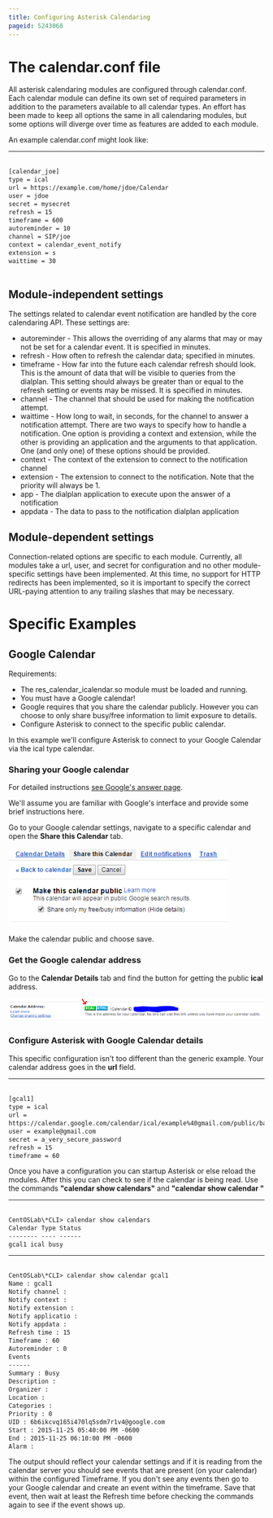 ```yaml
---
title: Configuring Asterisk Calendaring
pageid: 5243068
---
```


The calendar.conf file
======================

All asterisk calendaring modules are configured through calendar.conf. Each calendar module can define its own set of required parameters in addition to the parameters available to all calendar types. An effort has been made to keep all options the same in all calendaring modules, but some options will diverge over time as features are added to each module.

An example calendar.conf might look like:




---

  
  


```

[calendar_joe]
type = ical 
url = https://example.com/home/jdoe/Calendar 
user = jdoe 
secret = mysecret 
refresh = 15 
timeframe = 600 
autoreminder = 10 
channel = SIP/joe 
context = calendar_event_notify 
extension = s 
waittime = 30


```





Module-independent settings
---------------------------

The settings related to calendar event notification are handled by the core calendaring API. These settings are:

* autoreminder - This allows the overriding of any alarms that may or may not be set for a calendar event. It is specified in minutes.
* refresh - How often to refresh the calendar data; specified in minutes.
* timeframe - How far into the future each calendar refresh should look. This is the amount of data that will be visible to queries from the dialplan. This setting should always be greater than or equal to the refresh setting or events may be missed. It is specified in minutes.
* channel - The channel that should be used for making the notification attempt.
* waittime - How long to wait, in seconds, for the channel to answer a notification attempt. There are two ways to specify how to handle a notification. One option is providing a context and extension, while the other is providing an application and the arguments to that application. One (and only one) of these options should be provided.
* context - The context of the extension to connect to the notification channel
* extension - The extension to connect to the notification. Note that the priority will always be 1.
* app - The dialplan application to execute upon the answer of a notification
* appdata - The data to pass to the notification dialplan application

Module-dependent settings
-------------------------

Connection-related options are specific to each module. Currently, all modules take a url, user, and secret for configuration and no other module-specific settings have been implemented. At this time, no support for HTTP redirects has been implemented, so it is important to specify the correct URL-paying attention to any trailing slashes that may be necessary.

Specific Examples
=================

Google Calendar
---------------

Requirements:

* The res_calendar_icalendar.so module must be loaded and running.
* You must have a Google calendar!
* Google requires that you share the calendar publicly. However you can choose to only share busy/free information to limit exposure to details.
* Configure Asterisk to connect to the specific public calendar.

In this example we'll configure Asterisk to connect to your Google Calendar via the ical type calendar.

### Sharing your Google calendar

For detailed instructions [see Google's answer page](https://support.google.com/calendar/answer/37083).

We'll assume you are familiar with Google's interface and provide some brief instructions here.

Go to your Google calendar settings, navigate to a specific calendar and open the **Share this Calendar** tab.

![](calendaring_make_public.PNG)

Make the calendar public and choose save.

### Get the Google calendar address

Go to the **Calendar Details** tab and find the button for getting the public **ical** address.

![](calendaring_get_address.PNG)

### Configure Asterisk with Google Calendar details

This specific configuration isn't too different than the generic example. Your calendar address goes in the **url** field.




---

  
  


```

[gcal1]
type = ical
url = https://calendar.google.com/calendar/ical/example%40gmail.com/public/basic.ics
user = example@gmail.com
secret = a_very_secure_password
refresh = 15
timeframe = 60

```


Once you have a configuration you can startup Asterisk or else reload the modules. After this you can check to see if the calendar is being read. Use the commands **"calendar show calendars"** and **"calendar show calendar <calendar name>"**




---

  
  


```

CentOSLab\*CLI> calendar show calendars
Calendar Type Status
-------- ---- ------
gcal1 ical busy

```




---

  
  


```

CentOSLab\*CLI> calendar show calendar gcal1
Name : gcal1
Notify channel :
Notify context :
Notify extension :
Notify applicatio :
Notify appdata :
Refresh time : 15
Timeframe : 60
Autoreminder : 0
Events
------
Summary : Busy
Description :
Organizer :
Location :
Categories :
Priority : 0
UID : 6b6ikcvq165i470lq5sdm7r1v4@google.com
Start : 2015-11-25 05:40:00 PM -0600
End : 2015-11-25 06:10:00 PM -0600
Alarm :

```


The output should reflect your calendar settings and if it is reading from the calendar server you should see events that are present (on your calendar) within the configured Timeframe. If you don't see any events then go to your Google calendar and create an event within the timeframe. Save that event, then wait at least the Refresh time before checking the commands again to see if the event shows up.

